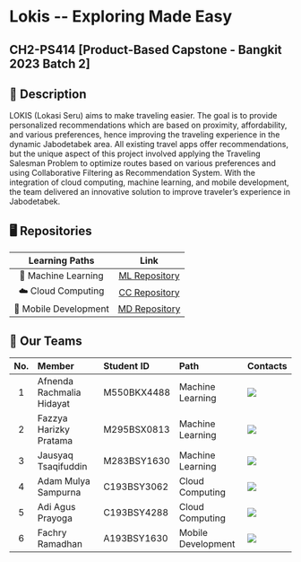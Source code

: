 # Lokis -- Exploring Made Easy
## CH2-PS414 [Product-Based Capstone - Bangkit 2023 Batch 2]

## 📑 Description
LOKIS (Lokasi Seru) aims to make traveling easier. The goal is to provide personalized recommendations which are based on proximity, affordability, and various preferences, hence improving the traveling experience in the dynamic Jabodetabek area. All existing travel apps offer recommendations, but the unique aspect of this project involved applying the Traveling Salesman Problem to optimize routes based on various preferences and using Collaborative Filtering as Recommendation System. With the integration of cloud computing, machine learning, and mobile development, the team delivered an innovative solution to improve traveler’s experience in Jabodetabek.

## 🖥️ Repositories
|   Learning Paths      |                           Link                            |
| :-------------------: | :-------------------------------------------------------: |
| 🤖 Machine Learning   | [ML Repository](https://github.com/Lokis-bangkit-2023/Machine-Learning)   |
| ☁️ Cloud Computing    | [CC Repository](https://github.com/Lokis-bangkit-2023/Cloud-Computing)    |
| 📱 Mobile Development  | [MD Repository](https://github.com/Lokis-bangkit-2023/Mobile-Development) |

## 🙋‍ Our Teams
| No. |            Member           | Student ID  |        Path         |        Contacts        |
|:---:| :-------------------------- | :---------- | :------------------ | :--------------------- |
|  1  | Afnenda Rachmalia Hidayat   | M550BKX4488 |  Machine Learning   | <a href="https://www.linkedin.com/in/afnendarachmaliahidayat28/"><img src="https://img.shields.io/badge/linkedin-%230077B5.svg?style=for-the-badge&logo=linkedin&logoColor=white"></a> |
|  2  | Fazzya Harizky Pratama      | M295BSX0813 |  Machine Learning   | <a href="https://www.linkedin.com/in/fazzyaharizky/"><img src="https://img.shields.io/badge/linkedin-%230077B5.svg?style=for-the-badge&logo=linkedin&logoColor=white"></a> |
|  3  | Jausyaq Tsaqifuddin         | M283BSY1630 |  Machine Learning   | <a href="https://www.linkedin.com/in/jausyaq-tsaqifuddin-27274827a/"><img src="https://img.shields.io/badge/linkedin-%230077B5.svg?style=for-the-badge&logo=linkedin&logoColor=white"></a> |
|  4  | Adam Mulya Sampurna         | C193BSY3062 |  Cloud Computing    | <a href="https://www.linkedin.com/in/adam-mulya-sampurna-a09629157/"><img src="https://img.shields.io/badge/linkedin-%230077B5.svg?style=for-the-badge&logo=linkedin&logoColor=white"></a> |
|  5  | Adi Agus Prayoga            | C193BSY4288 |  Cloud Computing    | <a href="https://www.linkedin.com/in/adi-agus-prayoga-6b6813189/"><img src="https://img.shields.io/badge/linkedin-%230077B5.svg?style=for-the-badge&logo=linkedin&logoColor=white"></a> |
|  6  | Fachry Ramadhan             | A193BSY1630 |  Mobile Development | <a href=""><img src="https://img.shields.io/badge/linkedin-%230077B5.svg?style=for-the-badge&logo=linkedin&logoColor=white"></a> |
